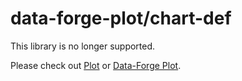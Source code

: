 # data-forge-plot/chart-def

This library is no longer supported.

Please check out [Plot](https://www.npmjs.com/package/plot) or [Data-Forge Plot](https://www.npmjs.com/package/data-forge-plot).
